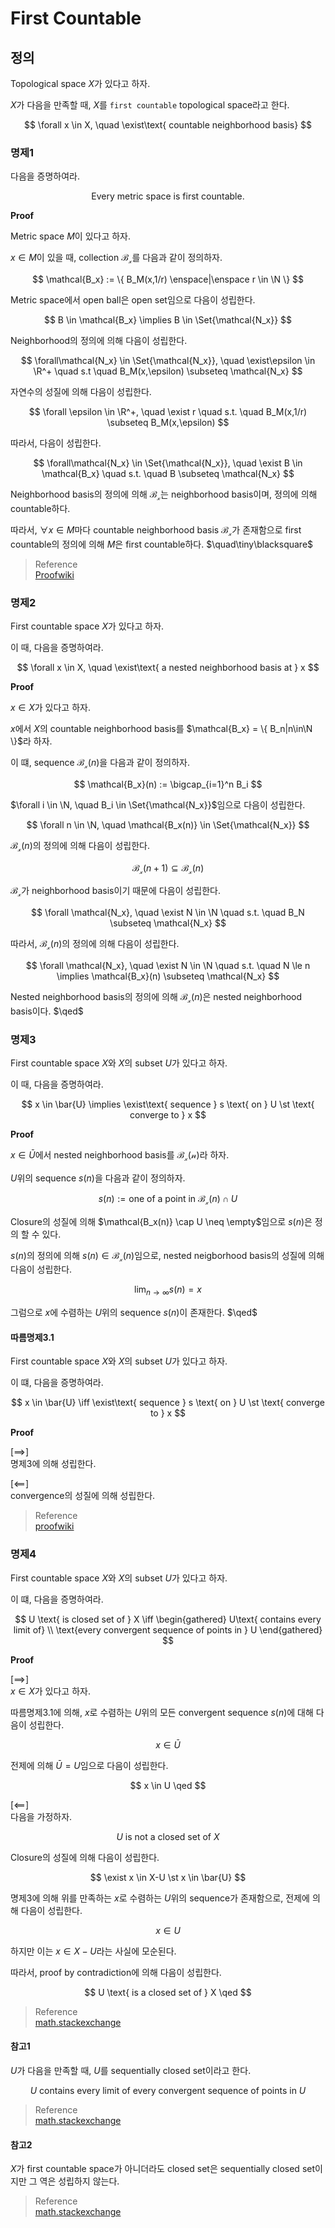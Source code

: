 # First Countable
## 정의
Topological space $X$가 있다고 하자.

$X$가 다음을 만족할 때, $X$를 `first countable` topological space라고 한다.

$$ \forall x \in X, \quad \exist\text{ countable neighborhood basis} $$

### 명제1
다음을 증명하여라.

$$ \text{Every metric space is first countable.} $$

**Proof**

Metric space $M$이 있다고 하자.

$x \in M$이 있을 때, collection $\mathcal{B_x}$를 다음과 같이 정의하자.

$$ \mathcal{B_x} := \{ B_M(x,1/r) \enspace|\enspace r \in \N \} $$

Metric space에서 open ball은 open set임으로 다음이 성립한다.

$$ B \in \mathcal{B_x} \implies B \in \Set{\mathcal{N_x}} $$

Neighborhood의 정의에 의해 다음이 성립한다.

$$ \forall\mathcal{N_x} \in \Set{\mathcal{N_x}}, \quad \exist\epsilon \in \R^+ \quad s.t \quad B_M(x,\epsilon) \subseteq \mathcal{N_x} $$

자연수의 성질에 의해 다음이 성립한다.

$$ \forall \epsilon \in \R^+, \quad \exist r \quad s.t. \quad B_M(x,1/r) \subseteq B_M(x,\epsilon) $$

따라서, 다음이 성립한다.

$$ \forall\mathcal{N_x} \in \Set{\mathcal{N_x}}, \quad \exist B \in \mathcal{B_x} \quad s.t. \quad B \subseteq \mathcal{N_x} $$

Neighborhood basis의 정의에 의해 $\mathcal{B_x}$는 neighborhood basis이며, 정의에 의해 countable하다.

따라서, $\forall x\in M$마다 countable neighborhood basis $\mathcal{B_x}$가 존재함으로 first countable의 정의에 의해 $M$은 first countable하다. $\quad\tiny\blacksquare$

> Reference  
> [Proofwiki](https://proofwiki.org/wiki/Metric_Space_is_First-Countable)

### 명제2
First countable space $X$가 있다고 하자.

이 때, 다음을 증명하여라.

$$ \forall x \in X, \quad \exist\text{ a nested neighborhood basis at } x $$

**Proof**

$x \in X$가 있다고 하자.

$x$에서 $X$의 countable neighborhood basis를 $\mathcal{B_x} = \{ B_n|n\in\N \}$라 하자.

이 떄, sequence $\mathcal{B_x}(n)$을 다음과 같이 정의하자.

$$ \mathcal{B_x}(n) := \bigcap_{i=1}^n B_i $$

$\forall i \in \N, \quad B_i \in \Set{\mathcal{N_x}}$임으로 다음이 성립한다.

$$ \forall n \in \N, \quad \mathcal{B_x(n)} \in \Set{\mathcal{N_x}} $$

$\mathcal{B_x}(n)$의 정의에 의해 다음이 성립한다.

$$ \mathcal{B_x}(n+1) \subseteq \mathcal{B_x}(n) $$

$\mathcal{B_x}$가 neighborhood basis이기 때문에 다음이 성립한다.

$$ \forall \mathcal{N_x}, \quad \exist N \in \N \quad s.t. \quad B_N \subseteq \mathcal{N_x} $$

따라서, $\mathcal{B_x}(n)$의 정의에 의해 다음이 성립한다.

$$ \forall \mathcal{N_x}, \quad \exist N \in \N \quad s.t. \quad N \le n \implies  \mathcal{B_x}(n) \subseteq \mathcal{N_x} $$

Nested neighborhood basis의 정의에 의해 $\mathcal{B_x}(n)$은 nested neighborhood basis이다. $\qed$

### 명제3
First countable space $X$와 $X$의 subset $U$가 있다고 하자.

이 때, 다음을 증명하여라.

$$ x \in \bar{U} \implies \exist\text{ sequence } s \text{ on } U \st \text{ converge to } x $$

**Proof**

$x \in \bar{U}$에서 nested neighborhood basis를 $\mathcal{B_x(n)}$라 하자.

$U$위의 sequence $s(n)$을 다음과 같이 정의하자.

$$ s(n) := \text{one of a point in } \mathcal{B_x}(n) \cap U$$

Closure의 성질에 의해 $\mathcal{B_x(n)} \cap U \neq \empty$임으로 $s(n)$은 정의 할 수 있다.

$s(n)$의 정의에 의해 $s(n) \in \mathcal{B_x}(n)$임으로, nested neigborhood basis의 성질에 의해 다음이 성립한다.

$$ \lim_{n \rightarrow \infty} s(n) = x $$

그럼으로 $x$에 수렴하는 $U$위의 sequence $s(n)$이 존재한다. $\qed$

#### 따름명제3.1
First countable space $X$와 $X$의 subset $U$가 있다고 하자.

이 떄, 다음을 증명하여라.

$$ x \in \bar{U} \iff \exist\text{ sequence } s \text{ on } U \st \text{ converge to } x $$

**Proof**

[$\implies$]  
명제3에 의해 성립한다.

[$\impliedby$]  
convergence의 성질에 의해 성립한다.

> Reference  
> [proofwiki](https://proofwiki.org/wiki/Sequence_Lemma)

### 명제4
First countable space $X$와 $X$의 subset $U$가 있다고 하자.

이 떄, 다음을 증명하여라.

$$ U \text{ is closed set of } X \iff \begin{gathered} U\text{ contains every limit of} \\ \text{every convergent sequence of points in } U \end{gathered}  $$

**Proof**

[$\implies$]  
$x \in X$가 있다고 하자.

따름명제3.1에 의해, $x$로 수렴하는 $U$위의 모든 convergent sequence $s(n)$에 대해 다음이 성립한다.

$$ x \in \bar{U} $$

전제에 의해 $\bar{U} = U$임으로 다음이 성립한다.

$$ x \in U \qed $$

[$\impliedby$]  
다음을 가정하자.

$$ U \text{ is not a closed set of } X $$

Closure의 성질에 의해 다음이 성립한다.

$$ \exist x \in X-U \st x \in \bar{U} $$

명제3에 의해 위를 만족하는 $x$로 수렴하는 $U$위의 sequence가 존재함으로, 전제에 의해 다음이 성립한다.

$$ x \in U $$

하지만 이는 $x \in X-U$라는 사실에 모순된다.

따라서, proof by contradiction에 의해 다음이 성립한다.

$$ U \text{ is a closed set of } X \qed $$

> Reference  
> [math.stackexchange](https://math.stackexchange.com/questions/3002079/what-is-the-proof-that-first-countable-is-sufficient-to-say-that-sequentially-cl)

#### 참고1
$U$가 다음을 만족할 때, $U$를 sequentially closed set이라고 한다.

$$ U\text{ contains every limit of every convergent sequence of points in } U $$

> Reference  
> [math.stackexchange](https://math.stackexchange.com/questions/1912653/a-subset-of-a-topological-space-is-closed-iff-it-contains-all-its-limit-points)

#### 참고2
$X$가 first countable space가 아니더라도 closed set은 sequentially closed set이지만 그 역은 성립하지 않는다.

> Reference  
> [math.stackexchange](https://math.stackexchange.com/questions/2940442/why-closed-implies-sequentially-closed-but-not-the-converse)
